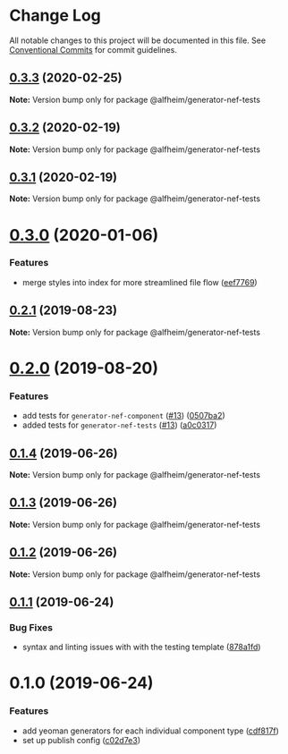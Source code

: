 # Change Log

All notable changes to this project will be documented in this file.
See [Conventional Commits](https://conventionalcommits.org) for commit guidelines.

## [0.3.3](https://github.com/Nasdaq/alfheim/compare/@alfheim/generator-nef-tests@0.3.2...@alfheim/generator-nef-tests@0.3.3) (2020-02-25)

**Note:** Version bump only for package @alfheim/generator-nef-tests





## [0.3.2](https://github.com/Nasdaq/alfheim/compare/@alfheim/generator-nef-tests@0.3.1...@alfheim/generator-nef-tests@0.3.2) (2020-02-19)

**Note:** Version bump only for package @alfheim/generator-nef-tests





## [0.3.1](https://github.com/Nasdaq/alfheim/compare/@alfheim/generator-nef-tests@0.3.0...@alfheim/generator-nef-tests@0.3.1) (2020-02-19)

**Note:** Version bump only for package @alfheim/generator-nef-tests





# [0.3.0](https://github.com/Nasdaq/alfheim/compare/@alfheim/generator-nef-tests@0.2.1...@alfheim/generator-nef-tests@0.3.0) (2020-01-06)


### Features

* merge styles into index for more streamlined file flow ([eef7769](https://github.com/Nasdaq/alfheim/commit/eef7769))





## [0.2.1](https://github.com/Nasdaq/alfheim/compare/@alfheim/generator-nef-tests@0.2.0...@alfheim/generator-nef-tests@0.2.1) (2019-08-23)

**Note:** Version bump only for package @alfheim/generator-nef-tests





# [0.2.0](https://github.com/Nasdaq/alfheim/compare/@alfheim/generator-nef-tests@0.1.4...@alfheim/generator-nef-tests@0.2.0) (2019-08-20)


### Features

* add tests for `generator-nef-component` ([#13](https://github.com/Nasdaq/alfheim/issues/13)) ([0507ba2](https://github.com/Nasdaq/alfheim/commit/0507ba2))
* added tests for `generator-nef-tests` ([#13](https://github.com/Nasdaq/alfheim/issues/13)) ([a0c0317](https://github.com/Nasdaq/alfheim/commit/a0c0317))





## [0.1.4](https://github.com/Nasdaq/alfheim/compare/@alfheim/generator-nef-tests@0.1.3...@alfheim/generator-nef-tests@0.1.4) (2019-06-26)

**Note:** Version bump only for package @alfheim/generator-nef-tests





## [0.1.3](https://github.com/Nasdaq/alfheim/compare/@alfheim/generator-nef-tests@0.1.1...@alfheim/generator-nef-tests@0.1.3) (2019-06-26)

**Note:** Version bump only for package @alfheim/generator-nef-tests





## [0.1.2](https://github.com/Nasdaq/alfheim/compare/@alfheim/generator-nef-tests@0.1.1...@alfheim/generator-nef-tests@0.1.2) (2019-06-26)

**Note:** Version bump only for package @alfheim/generator-nef-tests





## [0.1.1](https://github.com/Nasdaq/alfheim/compare/@alfheim/generator-nef-tests@0.1.0...@alfheim/generator-nef-tests@0.1.1) (2019-06-24)


### Bug Fixes

* syntax and linting issues with with the testing template ([878a1fd](https://github.com/Nasdaq/alfheim/commit/878a1fd))





# 0.1.0 (2019-06-24)


### Features

* add yeoman generators for each individual component type ([cdf817f](https://github.com/Nasdaq/alfheim/commit/cdf817f))
* set up publish config ([c02d7e3](https://github.com/Nasdaq/alfheim/commit/c02d7e3))

